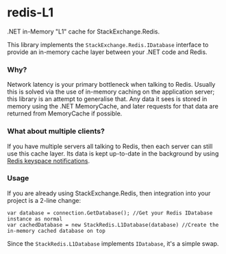 # redis-L1
.NET in-Memory "L1" cache for StackExchange.Redis.

This library implements the `StackExchange.Redis.IDatabase` interface to provide an in-memory cache layer between your .NET code and Redis.

### Why?

Network latency is your primary bottleneck when talking to Redis. Usually this is solved via the use of in-memory caching on the application server; this library is an attempt to generalise that. Any data it sees is stored in memory using the .NET MemoryCache, and later requests for that data are returned from MemoryCache if possible.

### What about multiple clients?

If you have multiple servers all talking to Redis, then each server can still use this cache layer. Its data is kept up-to-date in the background by using [Redis keyspace notifications](http://redis.io/topics/notifications).

### Usage

If you are already using StackExchange.Redis, then integration into your project is a 2-line change:

    var database = connection.GetDatabase(); //Get your Redis IDatabase instance as normal
    var cachedDatabase = new StackRedis.L1Database(database) //Create the in-memory cached database on top
  
Since the `StackRedis.L1Database` implements `IDatabase`, it's a simple swap.
